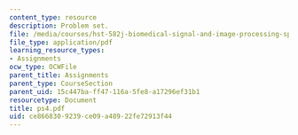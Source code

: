 ```yaml
---
content_type: resource
description: Problem set.
file: /media/courses/hst-582j-biomedical-signal-and-image-processing-spring-2007/ce8668309239ce09a48922fe72913f44_ps4.pdf
file_type: application/pdf
learning_resource_types:
- Assignments
ocw_type: OCWFile
parent_title: Assignments
parent_type: CourseSection
parent_uid: 15c447ba-ff47-116a-5fe8-a17296ef31b1
resourcetype: Document
title: ps4.pdf
uid: ce866830-9239-ce09-a489-22fe72913f44
---
```

